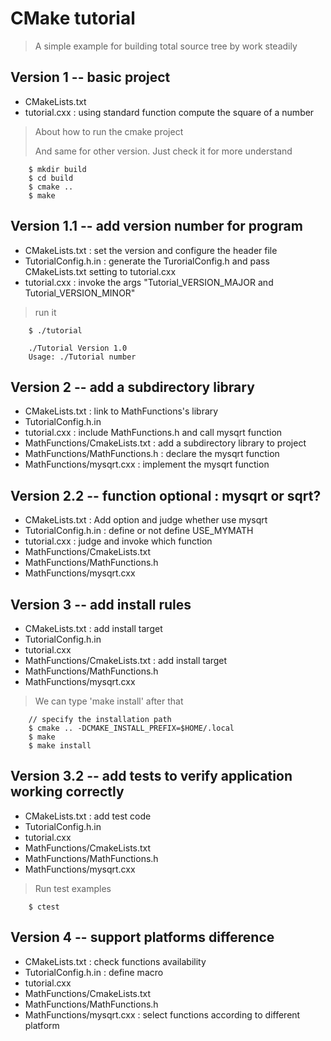 # CMake tutorial 
> A simple example for building total source tree by work steadily

## Version 1 -- basic project

- CMakeLists.txt
- tutorial.cxx : using standard function compute the square of a number

> About how to run the cmake project
>
> And same for other version. Just check it for more understand
```
    $ mkdir build
    $ cd build
    $ cmake ..
    $ make
```

## Version 1.1 -- add version number for program

- CMakeLists.txt : set the version and configure the header file
- TutorialConfig.h.in : generate the TurorialConfig.h and pass CMakeLists.txt setting to tutorial.cxx
- tutorial.cxx : invoke the args "Tutorial_VERSION_MAJOR and Tutorial_VERSION_MINOR"

> run it 
```
    $ ./tutorial 

    ./Tutorial Version 1.0
    Usage: ./Tutorial number
```

## Version 2 -- add a subdirectory library

- CMakeLists.txt : link to MathFunctions's library
- TutorialConfig.h.in
- tutorial.cxx : include MathFunctions.h and call mysqrt function
- MathFunctions/CmakeLists.txt : add a subdirectory library to project
- MathFunctions/MathFunctions.h : declare the mysqrt function
- MathFunctions/mysqrt.cxx : implement the mysqrt function

## Version 2.2 -- function optional : mysqrt or sqrt?

- CMakeLists.txt : Add option and judge whether use mysqrt
- TutorialConfig.h.in : define or not define USE_MYMATH
- tutorial.cxx : judge and invoke which function
- MathFunctions/CmakeLists.txt
- MathFunctions/MathFunctions.h
- MathFunctions/mysqrt.cxx

## Version 3 -- add install rules

- CMakeLists.txt : add install target
- TutorialConfig.h.in
- tutorial.cxx 
- MathFunctions/CmakeLists.txt : add install target
- MathFunctions/MathFunctions.h
- MathFunctions/mysqrt.cxx

> We can type 'make install' after that
```
    // specify the installation path
    $ cmake .. -DCMAKE_INSTALL_PREFIX=$HOME/.local
    $ make
    $ make install
```

## Version 3.2 -- add tests to verify application working correctly

- CMakeLists.txt : add test code
- TutorialConfig.h.in
- tutorial.cxx 
- MathFunctions/CmakeLists.txt 
- MathFunctions/MathFunctions.h
- MathFunctions/mysqrt.cxx

> Run test examples
```
    $ ctest
```

## Version 4 -- support platforms difference


- CMakeLists.txt : check functions availability
- TutorialConfig.h.in : define macro
- tutorial.cxx 
- MathFunctions/CmakeLists.txt 
- MathFunctions/MathFunctions.h
- MathFunctions/mysqrt.cxx : select functions according to different platform


